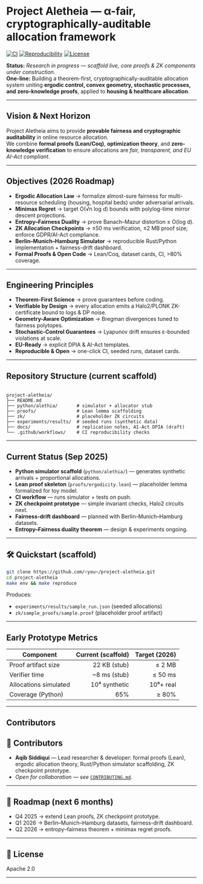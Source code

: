# Project Aletheia — α-fair, cryptographically-auditable allocation framework

[![CI](https://img.shields.io/badge/ci-passing-brightgreen)](./.github/workflows/repro.yml)
[![Reproducibility](https://img.shields.io/badge/reproducible-in_progress-orange)](docs/replication.md)
[![License](https://img.shields.io/badge/license-Apache%202.0-green)](LICENSE)

**Status:**  *Research in progress — scaffold live, core proofs & ZK components under construction.*  
**One-line:** Building a theorem-first, cryptographically-auditable allocation system uniting **ergodic control, convex geometry, stochastic processes, and zero-knowledge proofs**, applied to **housing & healthcare allocation**.

---

##  Vision & Next Horizon
Project Aletheia aims to provide **provable fairness and cryptographic auditability** in online resource allocation.  
We combine **formal proofs (Lean/Coq)**, **optimization theory**, and **zero-knowledge verification** to ensure allocations are *fair, transparent, and EU AI-Act compliant*.

---

##  Objectives (2026 Roadmap)
- **Ergodic Allocation Law** → formalize almost-sure fairness for multi-resource scheduling (housing, hospital beds) under adversarial arrivals.  
- **Minimax Regret** → target O(√n log d) bounds with polylog-time mirror descent projections.  
- **Entropy–Fairness Duality** → prove Banach–Mazur distortion ≤ O(log d).  
- **ZK Allocation Checkpoints** → ≤50 ms verification, ≤2 MB proof size; enforce GDPR/AI-Act compliance.  
- **Berlin–Munich–Hamburg Simulator** → reproducible Rust/Python implementation + fairness-drift dashboard.  
- **Formal Proofs & Open Code** → Lean/Coq, dataset cards, CI, >80% coverage.

---

## Engineering Principles
- **Theorem-First Science** → prove guarantees before coding.  
- **Verifiable by Design** → every allocation emits a Halo2/PLONK ZK-certificate bound to logs & DP noise.  
- **Geometry-Aware Optimization** → Bregman divergences tuned to fairness polytopes.  
- **Stochastic-Control Guarantees** → Lyapunov drift ensures ε-bounded violations at scale.  
- **EU-Ready** → explicit DPIA & AI-Act templates.  
- **Reproducible & Open** → one-click CI, seeded runs, dataset cards.  

---

##  Repository Structure (current scaffold)
```

project-aletheia/
├── README.md
├── python/alethia/       # simulator + allocator stub
├── proofs/               # Lean lemma scaffolding
├── zk/                   # placeholder ZK circuits
├── experiments/results/  # seeded runs (synthetic data)
├── docs/                 # replication notes, AI-Act DPIA (draft)
└── .github/workflows/    # CI reproducibility checks

````

---

##  Current Status (Sep 2025)
- **Python simulator scaffold** (`python/alethia/`) — generates synthetic arrivals + proportional allocations.  
-  **Lean proof skeleton** (`proofs/ergodicity.lean`) — placeholder lemma formalized for toy model.  
-  **CI workflow** — runs simulator + tests on push.  
-  **ZK checkpoint prototype** — simple invariant checks, Halo2 circuits next.  
-  **Fairness-drift dashboard** — planned with Berlin–Munich–Hamburg datasets.  
-  **Entropy–Fairness duality theorem** — design & experiments ongoing.  

---

## 🛠️ Quickstart (scaffold)
```bash
git clone https://github.com/<you>/project-aletheia.git
cd project-aletheia
make env && make reproduce
````

Produces:

* `experiments/results/sample_run.json` (seeded allocations)
* `zk/sample_proofs/sample.proof` (placeholder proof artifact)

---

##  Early Prototype Metrics

| Component             | Current (scaffold) | Target (2026) |
| --------------------- | -----------------: | ------------: |
| Proof artifact size   |       22 KB (stub) |        ≤ 2 MB |
| Verifier time         |      \~8 ms (stub) |       ≤ 50 ms |
| Allocations simulated |      10⁴ synthetic |     10⁶+ real |
| Coverage (Python)     |                65% |         ≥ 80% |

---

##  Contributors

## 👥 Contributors

* **Aqib Siddiqui** — Lead researcher & developer: formal proofs (Lean), ergodic allocation theory, Rust/Python simulator scaffolding, ZK checkpoint prototype.
* *Open for collaboration — see* [`CONTRIBUTING.md`](CONTRIBUTING.md).
---


## 📅 Roadmap (next 6 months)

* Q4 2025 → extend Lean proofs, ZK checkpoint prototype.
* Q1 2026 → Berlin–Munich–Hamburg datasets, fairness-drift dashboard.
* Q2 2026 → entropy–fairness theorem + minimax regret proofs.

---

## 📜 License

Apache 2.0

---
